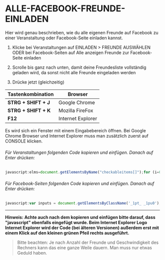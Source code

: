 # ALLE-FACEBOOK-FREUNDE-EINLADEN
Hier wird genau beschrieben, wie du alle eigenen Freunde auf Facebook zu einer Veranstaltung oder Facebook-Seite einladen kannst.

1. Klicke bei Veranstaltungen auf EINLADEN > FREUNDE AUSWÄHLEN ODER bei Facebook-Seiten auf Alle anzeigen Freunde zur Facebook-Seite einladen

2. Scrolle bis ganz nach unten, damit deine Freundesliste vollständig geladen wird, da sonst nicht alle Freunde eingeladen werden

3. Drücke jetzt (gleichzeitig)

Tastenkombination  | Browser
------------- | -------------
**STRG + SHIFT + J**  | Google Chrome
**STRG + SHIFT + K**  | Mozilla FireFox
**F12**  | Internet Explorer

Es wird sich ein Fenster mit einem Eingabebereich öffnen. 
Bei Google Chrome Browser und Internet Explorer muss man zusätzlich zuerst auf CONSOLE klicken.

###### Für Veranstaltungen folgenden Code kopieren und einfügen. Danach auf Enter drücken:
```javascript
javascript:elms=document.getElementsByName("checkableitems[]");for (i=0;i<elms.length;i++){if (elms[i].type="checkbox" )elms[i].click()}; alert('Fertig, all deine Freunde wurden selektiert!');
```

###### Für Facebook-Seiten folgenden Code kopieren und einfügen. Danach auf Enter drücken:
```javascript
javascript:var inputs = document.getElementsByClassName('_1pt_ _1pu0'); for(var i=0; i<inputs.length;i++) { inputs[i].click() }; alert('Fertig, all deine Freunde wurden selektiert!');
```

***

**Hinweis: Achte auch nach dem kopieren und einfügen bitte darauf, dass "javascript" ebenfalls eingefügt wurde. Beim Internet Explorer Logo Internet Explorer wird der Code (bei älteren Versionen) außerdem erst mit einem Klick auf den kleinen grünen Pfeil rechts ausgeführt.**


> Bitte beachten: Je nach Anzahl der Freunde und Geschwindigkeit des Rechners kann das eine ganze Weile dauern. Man muss nur etwas Geduld haben.
